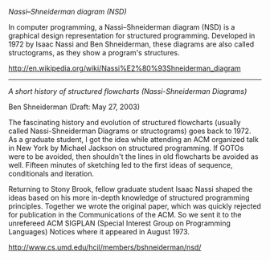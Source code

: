 *Nassi–Shneiderman diagram (NSD)*

In computer programming, a Nassi–Shneiderman diagram (NSD) is a graphical design representation for structured programming. Developed in 1972 by Isaac Nassi and Ben Shneiderman, these diagrams are also called structograms, as they show a program's structures.

http://en.wikipedia.org/wiki/Nassi%E2%80%93Shneiderman_diagram

-------------

*A short history of structured flowcharts (Nassi-Shneiderman Diagrams)*

Ben Shneiderman (Draft: May 27, 2003)

The fascinating history and evolution of structured flowcharts (usually called Nassi-Shneiderman Diagrams or structograms) goes back to 1972. As a graduate student, I got the idea while attending an ACM organized talk in New York by Michael Jackson on structured programming. If GOTOs were to be avoided, then shouldn't the lines in old flowcharts be avoided as well. Fifteen minutes of sketching led to the first ideas of sequence, conditionals and iteration.

Returning to Stony Brook, fellow graduate student Isaac Nassi shaped the ideas based on his more in-depth knowledge of structured programming principles. Together we wrote the original paper, which was quickly rejected for publication in the Communications of the ACM. So we sent it to the unrefereed ACM SIGPLAN (Special Interest Group on Programming Languages) Notices where it appeared in August 1973.

http://www.cs.umd.edu/hcil/members/bshneiderman/nsd/